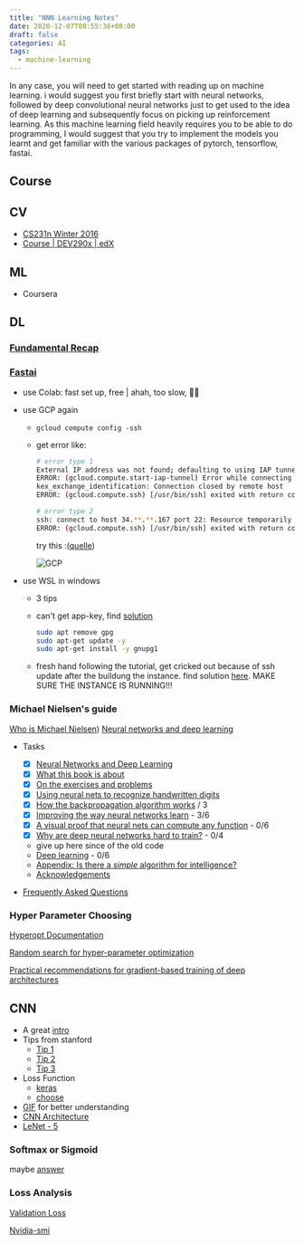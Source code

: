 ```yaml
---
title: "NNN Learning Notes"
date: 2020-12-07T08:55:38+08:00
draft: false
categories: AI
tags:
  - machine-learning
---
```


In any case, you will need to get started with reading up on machine learning. i would suggest you first briefly start with neural networks, followed by deep convolutional neural networks just to get used to the idea of deep learning and subsequently focus on picking up reinforcement learning. As this machine learning field heavily requires you to be able to do programming, I would suggest that you try to implement the models you learnt and get familiar with the various packages of pytorch, tensorflow, fastai.

## Course

## CV

- [CS231n Winter 2016](https://www.youtube.com/watch?v=NfnWJUyUJYU)
- [Course | DEV290x | edX](https://courses.edx.org/courses/course-v1:Microsoft+DEV290x+1T2020a/course/)

## ML

- Coursera

## DL

### [Fundamental Recap](https://deeplizard.com/learn/video/gZmobeGL0Yg)

### [Fastai](https://course.fast.ai/)

- use Colab: fast set up, free | ahah, too slow, 👋🏻

- use GCP again

  - `gcloud compute config -ssh`  			

  - get error like:

    ```bash
    # error type 1
    External IP address was not found; defaulting to using IAP tunneling.
    ERROR: (gcloud.compute.start-iap-tunnel) Error while connecting [4033: u'not authorized'].
    kex_exchange_identification: Connection closed by remote host
    ERROR: (gcloud.compute.ssh) [/usr/bin/ssh] exited with return code [255].
    
    # error type 2
    ssh: connect to host 34.**.**.167 port 22: Resource temporarily unavailable
    ERROR: (gcloud.compute.ssh) [/usr/bin/ssh] exited with return code [255].
    ```

    try this :([quelle](https://stackoverflow.com/questions/26193535/error-gcloud-compute-ssh-usr-bin-ssh-exited-with-return-code-255#:~:text=If%20you%20have%20installed%20gcloud%20without%20sudo%2C%20you%20can%20omit%20sudo%20.&text=255%20is%20the%20interactive%20ssh,executed%20in%20the%20ssh%20session.&text=Go%20to%20your%20google%20cloud,tab%20and%20click%20on%20edit.))

    ![GCP](/general/gcp.png)

- use WSL in windows

  - 3 tips

  - can't get app-key, find [solution](https://stackoverflow.com/questions/46673717/gpg-cant-connect-to-the-agent-ipc-connect-call-failed)

    ```bash
    sudo apt remove gpg
    sudo apt-get update -y
    sudo apt-get install -y gnupg1
    ```

  - fresh hand following the tutorial, get cricked out because of ssh update after the buildung the instance. find solution [here](https://stackoverflow.com/questions/26193535/error-gcloud-compute-ssh-usr-bin-ssh-exited-with-return-code-255#:~:text=If%20you%20have%20installed%20gcloud%20without%20sudo%2C%20you%20can%20omit%20sudo%20.&text=255%20is%20the%20interactive%20ssh,executed%20in%20the%20ssh%20session.&text=Go%20to%20your%20google%20cloud,tab%20and%20click%20on%20edit.). MAKE SURE THE INSTANCE IS RUNNING!!!

### Michael Nielsen's guide 
[Who is Michael Nielsen](http://michaelnielsen.org/))
[Neural networks and deep learning](http://neuralnetworksanddeeplearning.com/chap1.html)

- Tasks

    - [x] [Neural Networks and Deep Learning](http://neuralnetworksanddeeplearning.com/index.html)
    - [x] [What this book is about](http://neuralnetworksanddeeplearning.com/about.html)
    - [x] [On the exercises and problems](http://neuralnetworksanddeeplearning.com/exercises_and_problems.html)
    - [x] [Using neural nets to recognize handwritten digits](http://neuralnetworksanddeeplearning.com/chap1.html)
    - [x] [How the backpropagation algorithm works](http://neuralnetworksanddeeplearning.com/chap2.html) / 3
    - [x] [Improving the way neural networks learn](http://neuralnetworksanddeeplearning.com/chap3.html) - 3/6
    - [x] [A visual proof that neural nets can compute any function](http://neuralnetworksanddeeplearning.com/chap4.html) - 0/6
    - [x] [Why are deep neural networks hard to train?](http://neuralnetworksanddeeplearning.com/chap5.html) - 0/4

    - give up here since of the old code
    - [Deep learning](http://neuralnetworksanddeeplearning.com/chap6.html) - 0/6
    - [Appendix: Is there a *simple* algorithm for intelligence?](http://neuralnetworksanddeeplearning.com/sai.html)
    - [Acknowledgements](http://neuralnetworksanddeeplearning.com/acknowledgements.html)

- [Frequently Asked Questions](http://neuralnetworksanddeeplearning.com/faq.html)

### Hyper Parameter Choosing

[Hyperopt Documentation](http://hyperopt.github.io/hyperopt/)

[Random search for hyper-parameter optimization](https://dl.acm.org/doi/10.5555/2188385.2188395)

[Practical recommendations for gradient-based training of deep architectures](https://arxiv.org/abs/1206.5533)

## CNN

- A great [intro](https://towardsdatascience.com/a-comprehensive-guide-to-convolutional-neural-networks-the-eli5-way-3bd2b1164a53)
- Tips from stanford
    - [Tip 1](https://cs231n.github.io/neural-networks-1/)
    - [Tip 2](https://cs231n.github.io/neural-networks-2/)
    - [Tip 3](https://cs231n.github.io/neural-networks-3/)
- Loss Function
    - [keras](https://neptune.ai/blog/keras-loss-functions)
    - [choose](https://towardsdatascience.com/a-guide-to-an-efficient-way-to-build-neural-network-architectures-part-i-hyper-parameter-8129009f131b)
- [GIF](https://github.com/vdumoulin/conv_arithmetic) for better understanding
- [CNN Architecture](https://medium.com/@RaghavPrabhu/cnn-architectures-lenet-alexnet-vgg-googlenet-and-resnet-7c81c017b848#:~:text=VGG%2D16%20is%20a%20simpler,2%20with%20stride%20of%202.&text=The%20winner%20of%20ILSVRC%202014,also%20known%20as%20Inception%20Module.)
- [LeNet - 5](https://medium.com/towards-artificial-intelligence/the-architecture-implementation-of-lenet-5-eef03a68d1f7)

### Softmax or Sigmoid

maybe [answer](https://stats.stackexchange.com/questions/233658/softmax-vs-sigmoid-function-in-logistic-classifier)

### Loss Analysis

[Validation Loss](https://stats.stackexchange.com/questions/258166/good-accuracy-despite-high-loss-value/281651#281651)

[Nvidia-smi](https://www.andrey-melentyev.com/monitoring-gpus.html#:~:text=exceeding%20the%20capacity.-,Disp.,stats%20for%20a%20particular%20device.)